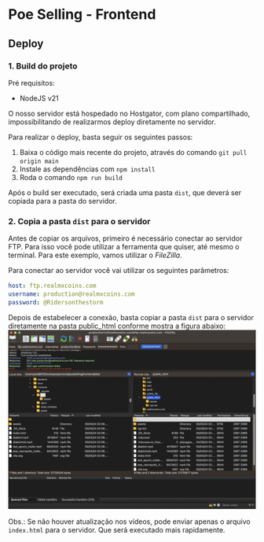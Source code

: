 # Poe Selling - Frontend

## Deploy

### 1. Build do projeto

Pré requisitos:
- NodeJS v21

O nosso servidor está hospedado no Hostgator, com plano compartilhado, impossibilitando de realizarmos deploy diretamente no servidor.

Para realizar o deploy, basta seguir os seguintes passos:

1. Baixa o código mais recente do projeto, através do comando `git pull origin main`
2. Instale as dependências com `npm install`
3. Roda o comando `npm run build`

Após o build ser executado, será criada uma pasta `dist`, que deverá ser copiada para a pasta do servidor.

### 2. Copia a pasta `dist` para o servidor

Antes de copiar os arquivos, primeiro é necessário conectar ao servidor FTP. Para isso você pode utilizar a ferramenta que quiser, até mesmo o terminal.
Para este exemplo, vamos utilizar o _FileZilla_.

Para conectar ao servidor você vai utilizar os seguintes parâmetros:
```yaml
host: ftp.realmxcoins.com
username: production@realmxcoins.com
password: @Ridersonthestorm
```

Depois de estabelecer a conexão, basta copiar a pasta `dist` para o servidor diretamente na pasta public_html conforme mostra a figura abaixo:
![figura](./docs/filezilla_print.png)

Obs.: Se não houver atualização nos vídeos, pode enviar apenas o arquivo `index.html` para o servidor. Que será executado mais rapidamente.